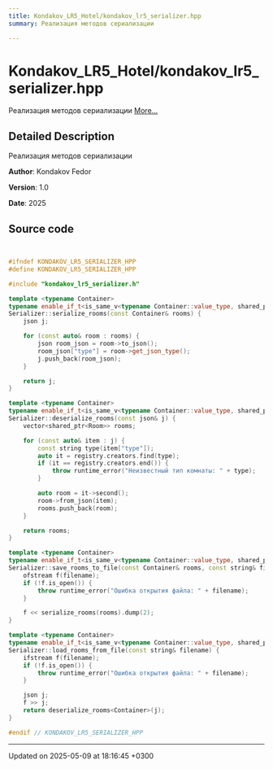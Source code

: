 ```yaml
---
title: Kondakov_LR5_Hotel/kondakov_lr5_serializer.hpp
summary: Реализация методов сериализации 

---
```


# Kondakov_LR5_Hotel/kondakov_lr5_serializer.hpp

Реализация методов сериализации  [More...](#detailed-description)

## Detailed Description

Реализация методов сериализации 

**Author**: Kondakov Fedor 

**Version**: 1.0 

**Date**: 2025 



## Source code

```cpp


#ifndef KONDAKOV_LR5_SERIALIZER_HPP
#define KONDAKOV_LR5_SERIALIZER_HPP

#include "kondakov_lr5_serializer.h"

template <typename Container>
typename enable_if_t<is_same_v<typename Container::value_type, shared_ptr<Room>>, json>
Serializer::serialize_rooms(const Container& rooms) {
    json j;

    for (const auto& room : rooms) {
        json room_json = room->to_json();
        room_json["type"] = room->get_json_type();
        j.push_back(room_json);
    }

    return j;
}

template <typename Container>
typename enable_if_t<is_same_v<typename Container::value_type, shared_ptr<Room>>, Container>
Serializer::deserialize_rooms(const json& j) {
    vector<shared_ptr<Room>> rooms;

    for (const auto& item : j) {
        const string type(item["type"]);
        auto it = registry.creators.find(type);
        if (it == registry.creators.end()) {
            throw runtime_error("Неизвестный тип комнаты: " + type);
        }

        auto room = it->second();
        room->from_json(item);
        rooms.push_back(room);
    }

    return rooms;
}

template <typename Container>
typename enable_if_t<is_same_v<typename Container::value_type, shared_ptr<Room>>, void>
Serializer::save_rooms_to_file(const Container& rooms, const string& filename) {
    ofstream f(filename);
    if (!f.is_open()) {
        throw runtime_error("Ошибка открытия файла: " + filename);
    }

    f << serialize_rooms(rooms).dump(2);
}

template <typename Container>
typename enable_if_t<is_same_v<typename Container::value_type, shared_ptr<Room>>, Container>
Serializer::load_rooms_from_file(const string& filename) {
    ifstream f(filename);
    if (!f.is_open()) {
        throw runtime_error("Ошибка открытия файла: " + filename);
    }

    json j;
    f >> j;
    return deserialize_rooms<Container>(j);
}

#endif // KONDAKOV_LR5_SERIALIZER_HPP
```


-------------------------------

Updated on 2025-05-09 at 18:16:45 +0300
